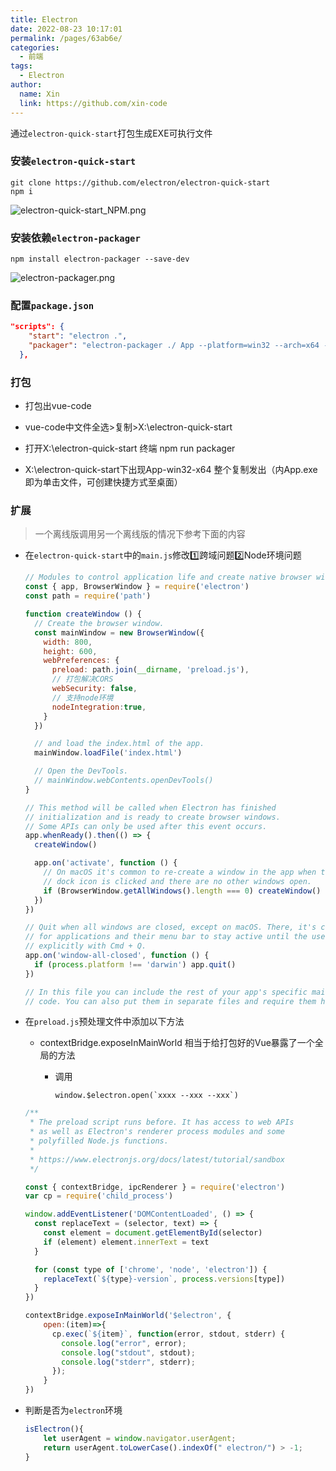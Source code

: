 ```yaml
---
title: Electron
date: 2022-08-23 10:17:01
permalink: /pages/63ab6e/
categories:
  - 前端
tags:
  - Electron
author: 
  name: Xin
  link: https://github.com/xin-code
---
```


通过`electron-quick-start`打包生成EXE可执行文件

<!-- more -->



### 安装`electron-quick-start`

```git
git clone https://github.com/electron/electron-quick-start
npm i
```

![electron-quick-start_NPM.png](https://s2.loli.net/2022/08/23/DP847mnVx3Cphsq.png)



### 安装依赖`electron-packager`

```git
npm install electron-packager --save-dev
```

![electron-packager.png](https://s2.loli.net/2022/08/23/DL9Th1MHyvjlBom.png)



### 配置`package.json`

```json
"scripts": {
    "start": "electron .",
    "packager": "electron-packager ./ App --platform=win32 --arch=x64 --overwrite"
  },
```



### 打包

- 打包出vue-code

- vue-code中文件全选>复制>X:\electron-quick-start

- 打开X:\electron-quick-start 终端 npm run packager

- X:\electron-quick-start下出现App-win32-x64  整个复制发出（内App.exe即为单击文件，可创建快捷方式至桌面）





### 扩展

> 一个离线版调用另一个离线版的情况下参考下面的内容

- 在`electron-quick-start`中的`main.js`修改:one:跨域问题:two:Node环境问题

  ```js
  // Modules to control application life and create native browser window
  const { app, BrowserWindow } = require('electron')
  const path = require('path')
  
  function createWindow () {
    // Create the browser window.
    const mainWindow = new BrowserWindow({
      width: 800,
      height: 600,
      webPreferences: {
        preload: path.join(__dirname, 'preload.js'),
        // 打包解决CORS
        webSecurity: false,
        // 支持node环境
        nodeIntegration:true,
      }
    })
  
    // and load the index.html of the app.
    mainWindow.loadFile('index.html')
  
    // Open the DevTools.
    // mainWindow.webContents.openDevTools()
  }
  
  // This method will be called when Electron has finished
  // initialization and is ready to create browser windows.
  // Some APIs can only be used after this event occurs.
  app.whenReady().then(() => {
    createWindow()
  
    app.on('activate', function () {
      // On macOS it's common to re-create a window in the app when the
      // dock icon is clicked and there are no other windows open.
      if (BrowserWindow.getAllWindows().length === 0) createWindow()
    })
  })
  
  // Quit when all windows are closed, except on macOS. There, it's common
  // for applications and their menu bar to stay active until the user quits
  // explicitly with Cmd + Q.
  app.on('window-all-closed', function () {
    if (process.platform !== 'darwin') app.quit()
  })
  
  // In this file you can include the rest of your app's specific main process
  // code. You can also put them in separate files and require them here.
  
  ```

  

- 在`preload.js`预处理文件中添加以下方法

  - contextBridge.exposeInMainWorld 相当于给打包好的Vue暴露了一个全局的方法

    - 调用 

      ```vue
      window.$electron.open(`xxxx --xxx --xxx`)
      ```

  ```js
  /**
   * The preload script runs before. It has access to web APIs
   * as well as Electron's renderer process modules and some
   * polyfilled Node.js functions.
   * 
   * https://www.electronjs.org/docs/latest/tutorial/sandbox
   */
  
  const { contextBridge, ipcRenderer } = require('electron')
  var cp = require('child_process')
  
  window.addEventListener('DOMContentLoaded', () => {
    const replaceText = (selector, text) => {
      const element = document.getElementById(selector)
      if (element) element.innerText = text
    }
  
    for (const type of ['chrome', 'node', 'electron']) {
      replaceText(`${type}-version`, process.versions[type])
    }
  })
  
  contextBridge.exposeInMainWorld('$electron', {
      open:(item)=>{
        cp.exec(`${item}`, function(error, stdout, stderr) {
          console.log("error", error);
          console.log("stdout", stdout);
          console.log("stderr", stderr);
        });
      }
  })
  ```

- 判断是否为`electron`环境

  ```javascript
  isElectron(){
      let userAgent = window.navigator.userAgent;
      return userAgent.toLowerCase().indexOf(" electron/") > -1;
  }
  ```

  